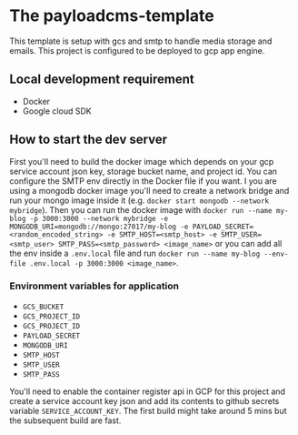 # The payloadcms-template
This template is setup with gcs and smtp to handle media storage and emails. This project is configured to be deployed to gcp app engine.

## Local development requirement
- Docker
- Google cloud SDK

## How to start the dev server
First you'll need to build the docker image which depends on your gcp service account json key, storage bucket name, and project id. 
You can configure the SMTP env directly in the Docker file if you want.
I you are using a mongodb docker image you'll need to create a network bridge and run your mongo image inside it (e.g. `docker start mongodb --network mybridge`).
Then you can run the docker image with `docker run --name my-blog -p 3000:3000 --network mybridge -e MONGODB_URI=mongodb://mongo:27017/my-blog -e PAYLOAD_SECRET=<random_encoded_string> -e SMTP_HOST=<smtp_host> -e SMTP_USER=<smtp_user> SMTP_PASS=<smtp_password> <image_name>` or you can add all the env inside a `.env.local` file and run `docker run --name my-blog --env-file .env.local -p 3000:3000 <image_name>`.

### Environment variables for application
- `GCS_BUCKET`
- `GCS_PROJECT_ID`
- `GCS_PROJECT_ID`
- `PAYLOAD_SECRET`
- `MONGODB_URI`
- `SMTP_HOST`
- `SMTP_USER`
- `SMTP_PASS`

You'll need to enable the container register api in GCP for this project and create a service account key json and add its contents to github secrets variable `SERVICE_ACCOUNT_KEY`. The first build might take around 5 mins but the subsequent build are fast.